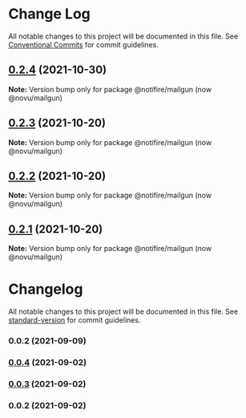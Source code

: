 # Change Log

All notable changes to this project will be documented in this file.
See [Conventional Commits](https://conventionalcommits.org) for commit guidelines.




## [0.2.4](https://github.com/novuhq/mailgun/compare/v0.2.3...v0.2.4) (2021-10-30)

**Note:** Version bump only for package @notifire/mailgun (now @novu/mailgun)





## [0.2.3](https://github.com/novuhq/mailgun/compare/v0.2.2...v0.2.3) (2021-10-20)

**Note:** Version bump only for package @notifire/mailgun (now @novu/mailgun)





## [0.2.2](https://github.com/novuhq/mailgun/compare/v0.1.4...v0.2.2) (2021-10-20)

**Note:** Version bump only for package @notifire/mailgun (now @novu/mailgun)





## [0.2.1](https://github.com/novuhq/mailgun/compare/v0.1.4...v0.2.1) (2021-10-20)

**Note:** Version bump only for package @notifire/mailgun (now @novu/mailgun)





# Changelog

All notable changes to this project will be documented in this file. See [standard-version](https://github.com/conventional-changelog/standard-version) for commit guidelines.

### 0.0.2 (2021-09-09)

### [0.0.4](https://github.com/scopsy/mailgun-email-provider/compare/v0.0.3...v0.0.4) (2021-09-02)

### [0.0.3](https://github.com/scopsy/mailgun-email-provider/compare/v0.0.2...v0.0.3) (2021-09-02)

### 0.0.2 (2021-09-02)
